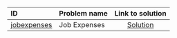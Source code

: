 | ID | Problem name | Link to solution |
|:---|:---|:---:|
| [jobexpenses](https://open.kattis.com/problems/jobexpenses) | Job Expenses | [Solution](https://github.com/versenyi98/kattis-solutions/tree/main/solutions/Job%20Expenses)|
